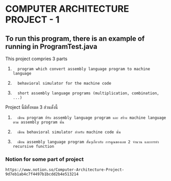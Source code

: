 # COMPUTER ARCHITECTURE PROJECT - 1

## To run this program, there is an example of running in ProgramTest.java
 
 
 This project compries 3 parts 

1.       program which convert assembly language program to machine language 

2.       behavioral simulator for the machine code 

3.       short assembly language programs (multiplication, combination, ...)

 Project นี้มีทั้งหมด 3 ส่วนดั้งนี้

1.       เขียน program ที่รับ assembly language program และ สร้าง machine language ตาม assembly program นั้น

2.       เขียน behavioral simulator สำหรับ machine code นั้น

3.       เขียน assembly language program สั้นๆเกี่ยวกับ การคูณของเลข 2 จำนวน และการทำ recursive function

### Notion for some part of project
    https://www.notion.so/Computer-Architecture-Project-9d7eb1ab4c7f4497b1bcdd2b4e513214

